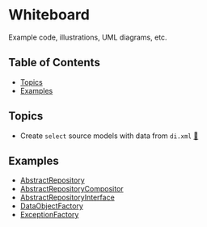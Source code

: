 # Whiteboard

Example code, illustrations, UML diagrams, etc.

## Table of Contents

+ [Topics](#topics)
+ [Examples](#examples)

## Topics

+ Create `select` source models with data from `di.xml` [&#128279;](docs/VirtualSelect.md)

## Examples

+ [AbstractRepository](docs/AbstractRepository.md)
+ [AbstractRepositoryCompositor](docs/AbstractRepositoryCompositor.md)
+ [AbstractRepositoryInterface](docs/AbstractRepositoryInterface.md)
+ [DataObjectFactory](docs/DataObjectFactory.md)
+ [ExceptionFactory](docs/ExceptionFactory.md)
